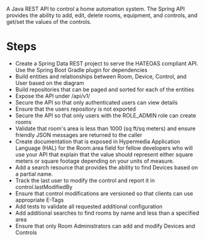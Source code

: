 A Java REST API to control a home automation system. The Spring API provides the ability to add, edit, delete rooms, equipment, and controls, and get/set the values of the controls.

# Steps

- Create a Spring Data REST project to serve the HATEOAS compliant API. Use the Spring Boot Gradle plugin for dependencies
- Build entities and relationships between Room, Device, Control, and User based on the diagram
- Build repositories that can be paged and sorted for each of the entities
- Expose the API under /api/v1/
- Secure the API so that only authenticated users can view details
- Ensure that the users repository is not exported
- Secure the API so that only users with the ROLE\_ADMIN role can create rooms
- Validate that room&#39;s area is less than 1000 (sq ft/sq meters) and ensure friendly JSON messages are returned to the caller
- Create documentation that is exposed in Hypermedia Application Language (HAL) for the Room.area field for fellow developers who will use your API that explain that the value should represent either square meters or square footage depending on your units of measure.
- Add a search resource that provides the ability to find Devices based on a partial name.
- Track the last user to modify the control and report it in control.lastModifiedBy
- Ensure that control modifications are versioned so that clients can use appropriate E-Tags
- Add tests to validate all requested additional configuration
- Add additional searches to find rooms by name and less than a specified area
- Ensure that only Room Administrators can add and modify Devices and Controls
